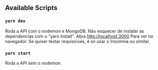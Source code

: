 ## Available Scripts

### `yarn dev`

Roda a API com o nodemon e MongoDB. Não esquecer de instalar as dependencias com o "yarn install".
Abra [http://localhost:3000](http://localhost:3000) Para ver no navegador.
Se quiser testar requisicoes, é só usar o Insomnia ou similar.

### `yarn start`

Roda a API sem o nodemon.
